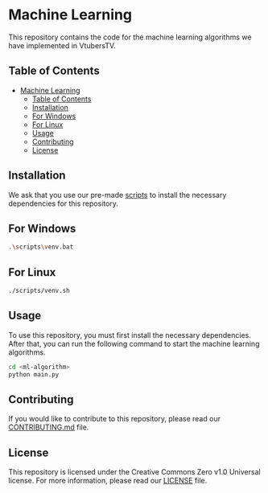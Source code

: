 # Machine Learning

This repository contains the code for the machine learning algorithms we have implemented in VtubersTV.

## Table of Contents

- [Machine Learning](#machine-learning)
  - [Table of Contents](#table-of-contents)
  - [Installation](#installation)
   - [For Windows](#for-windows)
   - [For Linux](#for-linux)
  - [Usage](#usage)
  - [Contributing](#contributing)
  - [License](#license)


## Installation

We ask that you use our pre-made [scripts](./scripts) to install the necessary dependencies for this repository.

## For Windows

```bash
.\scripts\venv.bat
```

## For Linux

```bash
./scripts/venv.sh
```

## Usage

To use this repository, you must first install the necessary dependencies. After that, you can run the following command to start the machine learning algorithms.

```bash
cd <ml-algorithm>
python main.py
```

## Contributing

If you would like to contribute to this repository, please read our [CONTRIBUTING.md](./.github/CONTRIBUTING.md) file.

## License

This repository is licensed under the Creative Commons Zero v1.0 Universal license. For more information, please read our [LICENSE](./LICENSE) file.
